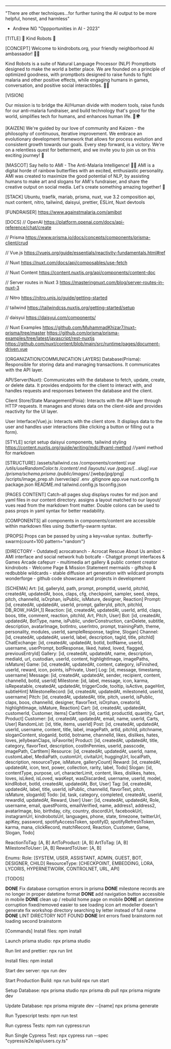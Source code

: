---

"There are other techniques...for further tuning the AI output to be more helpful, honest, and harmless"

- Andrew NG
  "Oppportunities in AI - 2023"

[TITLE]
🌈 Kind Robots 🤖

[CONCEPT]
Welcome to kindrobots.org, your friendly neighborhood AI ambassador! 🤖👋

Kind Robots is a suite of Natural Language Processor (NLP) Promptbots designed to make the world a better place. We are founded on a principle of optimized goodness, with promptbots designed to raise funds to fight malaria and other positive effects, while engaging humans in games, conversation, and positive social interactibles. 🎩✨

[VISION]

Our mission is to bridge the AI/Human divide with modern tools, raise funds for our anti-malaria fundraiser, and build technology that's good for the world, simplifies tech for humans, and enhances human life. 💪🌍

[KAIZEN]
We're guided by our love of community and Kaizen - the philosophy of continuous, iterative improvement. We embrace an evolutionary development framework that allows for process evolution and consistent growth towards our goals. Every step forward, is a victory. We're on a relentless quest for betterment, and we invite you to join us on this exciting journey! 🚀

[MASCOT]
Say hello to AMI - The Anti-Malaria Intelligence! 🦋🌈 AMI is a digital horde of rainbow butterflies with an excited, enthusiastic personality. AMI was created to maximize the good potential of NLP, by assisting humans to make art and slogans for AMI's fundraiser, and share the creative output on social media. Let's create something amazing together! 🎨

[STACK]
Ubuntu, traefik, mariab, prisma, nuxt, vue 3.2 composition api, nuxt content, nitro, tailwind, daisyui, prettier, ESLint, Nuxt devtools

[FUNDRAISER]
https://www.againstmalaria.com/amibot

[DOCS]
// OpenAI
https://platform.openai.com/docs/api-reference/chat/create

// Prisma
https://www.prisma.io/docs/concepts/components/prisma-client/crud

// Vue.js
https://vuejs.org/guide/essentials/reactivity-fundamentals.html#ref

// Nuxt
https://nuxt.com/docs/api/composables/use-fetch

// Nuxt Content
https://content.nuxtjs.org/api/components/content-doc

// Server routes in Nuxt 3
https://masteringnuxt.com/blog/server-routes-in-nuxt-3

// Nitro
https://nitro.unjs.io/guide/getting-started

// tailwind
https://tailwindcss.nuxtjs.org/getting-started/setup

// daisyui
https://daisyui.com/components/

// Nuxt Examples
https://github.com/MuhammadKhizar7/nuxt-prisma/tree/master
https://github.com/prisma/prisma-examples/tree/latest/javascript/rest-nuxtjs
https://github.com/nuxt/content/blob/main/src/runtime/pages/document-driven.vue

[ORGANIZATION/COMMUNICATION LAYERS]
Database(Prisma): Responsible for storing data and managing transactions. It communicates with the API layer.

API/Server(Nuxt): Communicates with the database to fetch, update, create, or delete data. It provides endpoints for the client to interact with, and handles requests and responses between the database and the client.

Client Store/State Management(Pinia): Interacts with the API layer through HTTP requests. It manages and stores data on the client-side and provides reactivity for the UI layer.

User Interface(Vue).js: Interacts with the client store. It displays data to the user and handles user interactions (like clicking a button or filling out a form).

[STYLE]
script setup
daisyui components, tailwind styling
https://content.nuxtjs.org/guide/writing/mdc/#yaml-method //yaml method for markdown

[STRUCTURE]
/assets/tailwind.css
/components/content/_.vue
/utils/useRandomColor.ts
/content/_.md
/layouts/_.vue
/pages/[...slug].vue
/prisma/schema.prisma
/public/images/_.[webp/jpg/png]
/scripts/image_prep.sh
/server/api/
.env
.gitignore
app.vue
nuxt.config.ts
package.json
README.md
tailwind.config.js
tsconfig.json

[PAGES CONTENT]
Catch-all pages slug displays <NuxtPage> routes for md json and yaml files in our content directory. <NuxtLayout> assigns a layout matched to our layout/ vues read from the markdown front matter. Double colons can be used to pass props in yaml syntax for better readability.

[COMPONENTS]
all components in components/content are accessible within markdown files using :butterfly-swarm syntax.

[PROPS]
Props can be passed by using a key=value syntax.
:butterfly-swarm{count=100 pattern="random"}

[DIRECTORY - Outdated]
acrocatranch - Acrocat Rescue About Us
amibot - AMI interface and social network hub
botcafe - Chatgpt prompt interfaces & Games Arcade
cafepurr - multimedia art gallery & public content creator
kindrobots - Welcome Page & Mission Statement
mermaids - giftshop & redbubble
wildcards - stable diffusion art generation with wildcard prompts
wonderforge - github code showcase and projects in development

[SCHEMA]
Art: [id, galleryId, path, prompt, promptId, userId, pitchId, createdAt, updatedAt, boos, claps, cfg, checkpoint, sampler, seed, steps, pitch, channelId, isOrphan, isPublic, isMature, designer, Reaction]
Prompt: [id, createdAt, updatedAt, userId, prompt, galleryId, pitch, pitchId, DB_ROW_HASH_1]
Reaction: [id, createdAt, updatedAt, userId, artId, claps, boos, title, comment, reaction, pitchId, Art, Pitch, User]
Bot: [id, createdAt, updatedAt, BotType, name, isPublic, underConstruction, canDelete, subtitle, description, avatarImage, botIntro, userIntro, prompt, trainingPath, theme, personality, modules, userId, sampleResponse, tagline, Slogan]
Channel: [id, createdAt, updatedAt, userId, label, description, tagId, title, pitchId]
ChatExchange: [id, createdAt, updatedAt, botId, botName, userId, username, userPrompt, botResponse, liked, hated, loved, flagged, previousEntryId]
Gallery: [id, createdAt, updatedAt, name, description, mediaId, url, custodian, userId, content, highlightImage, imagePaths, isMature]
Game: [id, createdAt, updatedAt, content, category, isFinished, userId, reward, icon, points, isPrivate, User]
Log: [id, message, timestamp, username]
Message: [id, createdAt, updatedAt, sender, recipient, content, channelId, botId, userId]
Milestone: [id, label, message, icon, karma, isRepeatable, createdAt, updatedAt, triggerCode, tooltip, isActive, pageHint, subtleHint]
MilestoneRecord: [id, createdAt, updatedAt, milestoneId, userId, username]
Pitch: [id, createdAt, updatedAt, title, pitch, userId, isPublic, claps, boos, channelId, designer, flavorText, isOrphan, creatorId, highlightImage, isMature, Reaction]
Cart: [id, createdAt, updatedAt, customerId, Customer, items]
CartItem: [id, cartId, productId, quantity, Cart, Product]
Customer: [id, createdAt, updatedAt, email, name, userId, Carts, User]
RandomList: [id, title, items, userId]
Post: [id, createdAt, updatedAt, userId, username, content, title, label, imagePath, artId, pitchId, pitchname, sloganContent, sloganId, botId, botname, channelId, likes, dislikes, hates, loves, jellybeanClaps, isFavorite]
Product: [id, createdAt, updatedAt, title, category, flavorText, description, costInPennies, userId, passcode, imagePath, CartItem]
Resource: [id, createdAt, updatedAt, userId, name, customLabel, MediaPath, customUrl, civitaiUrl, huggingUrl, localPath, description, resourceType, isMature, galleryCount]
Reward: [id, createdAt, updatedAt, icon, text, power, collection, rarity, label, Todo]
Slogan: [id, contentType, purpose, url, characterLimit, content, likes, dislikes, hates, loves, isLiked, isLoved, wasKept, wasDiscarded, username, userId, model, kindRobot, botId, createdAt, updatedAt, Bot, User]
Tag: [id, createdAt, updatedAt, label, title, userId, isPublic, channelId, flavorText, pitch, isMature, sloganId]
Todo: [id, task, category, completed, createdAt, userId, rewardId, updatedAt, Reward, User]
User: [id, createdAt, updatedAt, Role, username, email, questPoints, emailVerified, name, address1, address2, avatarImage, bio, birthday, city, country, discordUrl, facebookUrl, instagramUrl, kindrobotsUrl, languages, phone, state, timezone, twitterUrl, apiKey, password, spotifyAccessToken, spotifyID, spotifyRefreshToken, karma, mana, clickRecord, matchRecord, Reaction, Customer, Game, Slogan, Todo]

ReactionToTag: [A, B]
ArtToProduct: [A, B]
ArtToTag: [A, B]
MilestoneToUser: [A, B]
RewardToUser: [A, B]

Enums:
Role: [SYSTEM, USER, ASSISTANT, ADMIN, GUEST, BOT, DESIGNER, CHILD]
ResourceType: [CHECKPOINT, EMBEDDING, LORA, LYCORIS, HYPERNETWORK, CONTROLNET, URL, API]

[TODOS]

**DONE** Fix database corruption errors in prisma
**DONE** milestone records are no longer in proper datetime format
**DONE** add navigation button accessible in mobile
**DONE** clean up / rebuild home page on mobile
**DONE** art datetime corruption fixed/removed
easier to see loading icon
art modeller doesn't generate
fix workshop directory searching by letter instead of full name
**DONE** LINT DIRECTORY NOT FOUND
**DONE** lint errors fixed
brainstorm not loading second brainstorm

[Commands]
Install files:
npm install

Launch prisma studio:
npx prisma studio

Run lint and prettier:
npx run lint

Install files:
npm install

Start dev server:
npx run dev

Start Production Build:
npx run build
npx run start

Setup Database:
npx prisma studio
npx prisma db pull
npx prisma migrate dev

Update Database:
npx prisma migrate dev --[name]
npx prisma generate


Run Typescript tests:
npm run test

Run cypress Tests:
 npm run cypress:run

 Run Single Cypress Test:
npx cypress run --spec "cypress/e2e/api/users.cy.ts"